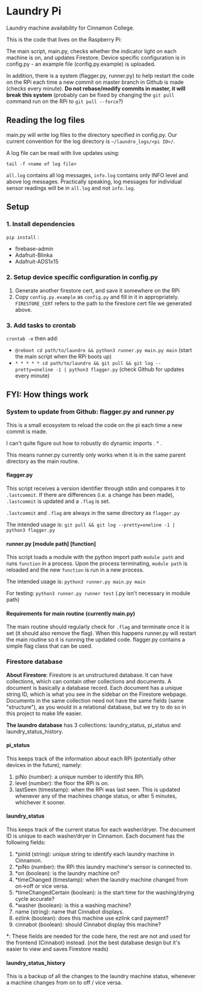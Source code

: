 # Laundry Pi
Laundry machine availability for Cinnamon College.

This is the code that lives on the Raspberry Pi:

The main script, main.py, checks whether the indicator light on each machine
is on, and updates Firestore. Device specific configuration is in config.py -
an example file (config.py.example) is uploaded.

In addition, there is a system (flagger.py, runner.py) to help restart the code
on the RPi each time a new commit on master branch in Github is made (checks
every minute). **Do not rebase/modify commits in master, it will break this
system** (probably can be fixed by changing the `git pull` command run on the
RPi to `git pull --force`?)

## Reading the log files

main.py will write log files to the directory specified in config.py. Our
current convention for the log directory is `~/laundro_logs/<pi ID>/`.

A log file can be read with live updates using:
```
tail -f <name of log file>
```

`all.log` contains all log messages, `info.log` contains only INFO level and
above log messages. Practically speaking, log messages for individual sensor
readings will be in `all.log` and not `info.log`.

## Setup

### 1. Install dependencies 
`pip install` :
- firebase-admin
- Adafruit-Blinka
- Adafruit-ADS1x15

### 2. Setup device specific configuration in config.py
1. Generate another firestore cert, and save it somewhere on the RPi
2. Copy `config.py.example` as `config.py` and fill in it in appropriately.
    `FIRESTORE_CERT` refers to the path to the firestore cert file we generated
    above.

### 3. Add tasks to crontab
`crontab -e` then add:
- `@reboot cd path/to/laundro && python3 runner.py main.py main` (start the main
  script when the RPi boots up)
- `* * * * * cd path/to/laundro && git pull && git log --pretty=oneline -1 |
  python3 flagger.py` (check Github for updates every minute)

## FYI: How things work

### System to update from Github: flagger.py and runner.py
This is a small ecosystem to reload the code on the pi each time a new commit is
made.

I can't quite figure out how to robustly do dynamic imports . ^ .

This means runner.py currently only works when it is in the same parent
directory as the main routine.

#### flagger.py
This script receives a version identifier through stdin and compares it to
`.lastcommit`. If there are differences (i.e. a change has been made),
`.lastcommit` is updated and a `.flag` is set.

`.lastcommit` and `.flag` are always in the same directory as `flagger.py`

The intended usage is: `git pull && git log --pretty=oneline -1 | python3
flagger.py`

#### runner.py [module path] [function]
This script loads a module with the python import path `module path` and runs
`function` in a process. Upon the process terminating, `module path` is reloaded
and the new `function` is run in a new process.

The intended usage is: `python3 runner.py main.py main`

For testing: `python3 runner.py runner test` (.py isn't necessary in module
path)

#### Requirements for main routine (currently main.py)
The main routine should regularly check for `.flag` and terminate once it is set
(it should also remove the flag). When this happens runner.py will restart the
main routine so it is running the updated code. flagger.py contains a simple
flag class that can be used.

### Firestore database

**About Firestore**: Firestore is an unstructured database. It can have
collections, which can contain other collections and documents. A document is
basically a database record. Each document has a unique string ID, which is what
you see in the sidebar on the Firestore webpage. Documents in the same
collection need not have the same fields (same "structure"), as you would in a
relational database, but we try to do so in this project to make life easier.

**The laundro database** has 3 collections: laundry_status, pi_status and
laundry_status_history.

#### pi_status
This keeps track of the information about each RPi (potentially other devices in
the future), namely:

1. piNo (number): a unique number to identify this RPi.
2. level (number): the floor the RPi is on.
3. lastSeen (timestamp): when the RPi was last seen. This is updated whenever
   any of the machines change status, or after 5 minutes, whichever it sooner.

#### laundry_status
This keeps track of the current status for each washer/dryer. The document ID is
unique to each washer/dryer in Cinnamon. Each document has the following fields:

1. *pinId (string): unique string to identify each laundry machine in Cinnamon.
2. *piNo (number): the RPi this laundry machine's sensor is connected to.
3. *on (boolean): is the laundry machine on?
4. *timeChanged (timestamp): when the laundry machine changed from on->off or
   vice versa.
5. *timeChangedCertain (boolean): is the start time for the washing/drying cycle
   accurate?
6. *washer (boolean): is this a washing machine?
7. name (string): name that Cinnabot displays.
8. ezlink (boolean): does this machine use ezlink card payment?
9. cinnabot (boolean): should Cinnabot display this machine?

\*: These fields are needed for the code here, the rest are not and used for the
frontend (Cinnabot) instead. (not the best database design but it's easier to
view and saves Firestore reads)

#### laundry_status_history
This is a backup of all the changes to the laundry machine status, whenever a
machine changes from on to off / vice versa.

